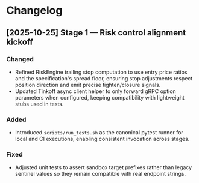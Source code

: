 # Changelog

## [2025-10-25] Stage 1 — Risk control alignment kickoff
### Changed
- Refined RiskEngine trailing stop computation to use entry price ratios and the specification's spread floor, ensuring stop adjustments respect position direction and emit precise tighten/closure signals.
- Updated Tinkoff async client helper to only forward gRPC option parameters when configured, keeping compatibility with lightweight stubs used in tests.
### Added
- Introduced `scripts/run_tests.sh` as the canonical pytest runner for local and CI executions, enabling consistent invocation across stages.
### Fixed
- Adjusted unit tests to assert sandbox target prefixes rather than legacy sentinel values so they remain compatible with real endpoint strings.
